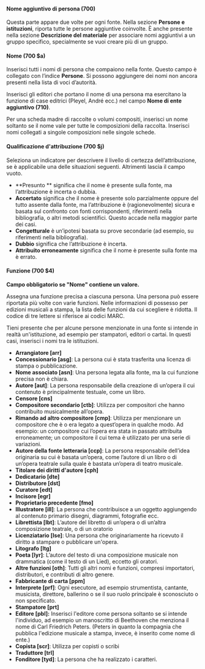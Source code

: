 #### Nome aggiuntivo di persona (700)

Questa parte appare due volte per ogni fonte. Nella sezione  **Persone e istituzioni**, riporta tutte le persone aggiuntive coinvolte. È anche presente nella sezione  **Descrizione del materiale**  per associare nomi aggiuntivi a un gruppo specifico, specialmente se vuoi creare più di un gruppo. 

#### Nome (700 $a) 

Inserisci tutti i nomi di persona che compaiono nella fonte. Questo campo è collegato con l’indice **Persone**. Si possono aggiungere dei nomi non ancora presenti nella lista di voci d’autorità.

Inserisci gli editori che portano il nome di una persona ma esercitano la funzione di case editrici (Pleyel, André ecc.) nel campo **Nome di ente aggiuntivo (710)**.

Per una scheda madre di raccolte o volumi compositi, inserisci un nome soltanto se il nome vale per tutte le composizioni della raccolta. Inserisci nomi collegati a singole composizioni nelle singole schede.

#### Qualificazione d'attribuzione (700 $j) 

Seleziona un indicatore per descrivere il livello di certezza dell’attribuzione, se è applicabile una delle situazioni seguenti. Altrimenti lascia il campo vuoto.

- **Presunto ** significa che il nome è presente sulla fonte, ma l’attribuzione è incerta o dubbia.
- **Accertato** significa che il nome è presente solo parzialmente oppure del tutto assente dalla fonte, ma l’attribuzione è (ragionevolmente) sicura e basata sul confronto con fonti corrispondenti, riferimenti nella bibliografia, o altri metodi scientifici. Questo accade nella maggior parte dei casi.
- **Congetturale** è un’ipotesi basata su prove secondarie (ad esempio, su riferimenti nella bibliografia).  
- **Dubbio** significa che l’attribuzione è incerta.
- **Attribuito erroneamente** significa che il nome è presente sulla fonte ma è errato. 

#### Funzione (700 $4) 

**Campo obbligatorio se "Nome" contiene un valore.**

Assegna una funzione precisa a ciascuna persona. Una persona può essere riportata più volte con varie funzioni. Nelle informazioni di possesso per edizioni musicali a stampa, la lista delle funzioni da cui scegliere è ridotta. Il codice di tre lettere si riferisce ai codici MARC.

Tieni presente che per alcune persone menzionate in una fonte si intende in realtà un'istituzione, ad esempio per stampatori, editori o cartai. In questi casi, inserisci i nomi tra le istituzioni.

- **Arrangiatore [arr]**
- **Concessionario [asg]**: La persona cui è stata trasferita una licenza di stampa o pubblicazione.
- **Nome associato [asn]**: Una persona legata alla fonte, ma la cui funzione precisa non è chiara.
- **Autore [aut]**: La persona responsabile della creazione di un’opera il cui contenuto è principalmente testuale, come un libro.
- **Censore [cns]**
- **Compositore secondario [ctb]**: Utilizza per compositori che hanno contribuito musicalmente all’opera.
- **Rimando ad altro compositore [cmp]**: Utilizza per menzionare un compositore che è o era legato a quest’opera in qualche modo. Ad esempio: un compositore cui l’opera era stata in passato attribuita erroneamente; un compositore il cui tema è utilizzato per una serie di variazioni.
- **Autore della fonte letteraria [ccp]**: La persona responsabile dell’idea originaria su cui è basata un’opera, come l’autore di un libro o di un’opera teatrale sulla quale è bastata un’opera di teatro musicale.
- **Titolare dei diritti d'autore [cph]**
- **Dedicatario [dte]**  
- **Distributore [dst]**
- **Curatore [edt]**
- **Incisore [egr]**
- **Proprietario precedente [fmo]**
- **Illustratore [ill]**: La persona che contribuisce a un oggetto aggiungendo al contenuto primario disegni, diagrammi, fotografie ecc.  
- **Librettista [lbt]**: L’autore del libretto di un’opera o di un’altra composizione teatrale, o di un oratorio
- **Licenziatario [lse]**: Una persona che originariamente ha ricevuto il diritto a stampare o pubblicare un'opera.
- **Litografo [ltg]**  
- **Poeta [lyr]**: L’autore del testo di una composizione musicale non drammatica (come il testo di un Lied), eccetto gli oratori.
- **Altre funzioni [oth]**: Tutti gli altri nomi e funzioni, compresi importatori, distributori, e contributi di altro genere. 
- **Fabbricante di carta [ppm]**
- **Interprete [prf]**: Ogni esecutore, ad esempio strumentista, cantante, musicista, direttore, ballerino o se il suo ruolo principale è sconosciuto o non specificato.  
- **Stampatore [prt]**
- **Editore [pbl]:** Inserisci l'editore come persona soltanto se si intende l'individuo, ad esempio un manoscritto di Beethoven che menziona il nome di Carl Friedrich Peters. (Peters in quanto la compagnia che pubblica l'edizione musicale a stampa, invece, è inserito come nome di ente.) 
- **Copista [scr]**: Utilizza per copisti o scribi
- **Traduttore [trl]**  
- **Fonditore [tyd]**: La persona che ha realizzato i caratteri.